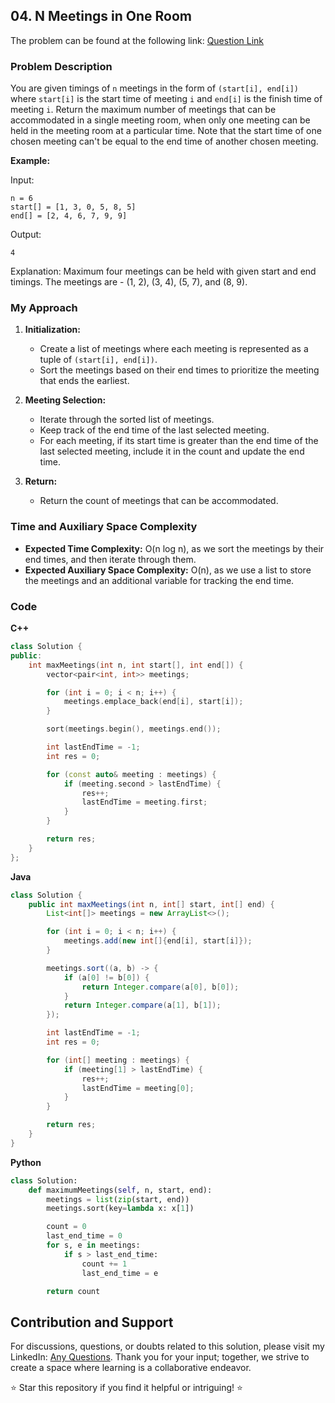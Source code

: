 ## 04. N Meetings in One Room

The problem can be found at the following link: [Question Link](https://www.geeksforgeeks.org/problems/n-meetings-in-one-room-1587115620/1)

### Problem Description

You are given timings of `n` meetings in the form of `(start[i], end[i])` where `start[i]` is the start time of meeting `i` and `end[i]` is the finish time of meeting `i`. Return the maximum number of meetings that can be accommodated in a single meeting room, when only one meeting can be held in the meeting room at a particular time. Note that the start time of one chosen meeting can't be equal to the end time of another chosen meeting.

**Example:**

Input:
```
n = 6
start[] = [1, 3, 0, 5, 8, 5]
end[] = [2, 4, 6, 7, 9, 9]
```
Output:
```
4
```
Explanation:
Maximum four meetings can be held with given start and end timings. The meetings are - (1, 2), (3, 4), (5, 7), and (8, 9).

### My Approach

1. **Initialization:**
   - Create a list of meetings where each meeting is represented as a tuple of `(start[i], end[i])`.
   - Sort the meetings based on their end times to prioritize the meeting that ends the earliest.

2. **Meeting Selection:**
   - Iterate through the sorted list of meetings.
   - Keep track of the end time of the last selected meeting.
   - For each meeting, if its start time is greater than the end time of the last selected meeting, include it in the count and update the end time.

3. **Return:**
   - Return the count of meetings that can be accommodated.

### Time and Auxiliary Space Complexity

- **Expected Time Complexity:** O(n log n), as we sort the meetings by their end times, and then iterate through them.
- **Expected Auxiliary Space Complexity:** O(n), as we use a list to store the meetings and an additional variable for tracking the end time.

### Code

**C++**
```cpp
class Solution {
public:
    int maxMeetings(int n, int start[], int end[]) {
        vector<pair<int, int>> meetings;

        for (int i = 0; i < n; i++) {
            meetings.emplace_back(end[i], start[i]);
        }

        sort(meetings.begin(), meetings.end());

        int lastEndTime = -1;
        int res = 0;

        for (const auto& meeting : meetings) {
            if (meeting.second > lastEndTime) {
                res++;
                lastEndTime = meeting.first;
            }
        }

        return res;
    }
};
```

**Java**
```java
class Solution {
    public int maxMeetings(int n, int[] start, int[] end) {
        List<int[]> meetings = new ArrayList<>();

        for (int i = 0; i < n; i++) {
            meetings.add(new int[]{end[i], start[i]});
        }

        meetings.sort((a, b) -> {
            if (a[0] != b[0]) {
                return Integer.compare(a[0], b[0]);
            }
            return Integer.compare(a[1], b[1]);
        });

        int lastEndTime = -1;
        int res = 0;

        for (int[] meeting : meetings) {
            if (meeting[1] > lastEndTime) {
                res++;
                lastEndTime = meeting[0];
            }
        }

        return res;
    }
}
```

**Python**
```python
class Solution:
    def maximumMeetings(self, n, start, end):
        meetings = list(zip(start, end))
        meetings.sort(key=lambda x: x[1])

        count = 0
        last_end_time = 0
        for s, e in meetings:
            if s > last_end_time:
                count += 1
                last_end_time = e

        return count
```

## Contribution and Support

For discussions, questions, or doubts related to this solution, please visit my LinkedIn: [Any Questions](https://www.linkedin.com/in/het-patel-8b110525a/). Thank you for your input; together, we strive to create a space where learning is a collaborative endeavor.

⭐ Star this repository if you find it helpful or intriguing! ⭐






